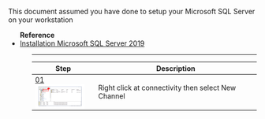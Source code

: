 This document assumed you have done to setup your  Microsoft SQL Server on your workstation 

<ul><b>Reference</b>
<li>
<a href="https://www.youtube.com/watch?v=kh3MfhTiyQk&t=275s">Installation Microsoft SQL Server 2019</a>
</li><ul>

----


Step | Description
-------|-------
[ 01 <img align= "center" width=100px height=50px src="https://raw.githubusercontent.com/watthanai/Node-Red-PIAPI/master/images/kepware/Connect%20PLC%20Mitsubishi%20to%20Kepware/Slide1.PNG">](https://raw.githubusercontent.com/watthanai/Node-Red-PIAPI/master/images/kepware/Connect%20PLC%20Mitsubishi%20to%20Kepware/Slide1.PNG) | Right click at connectivity then select New Channel